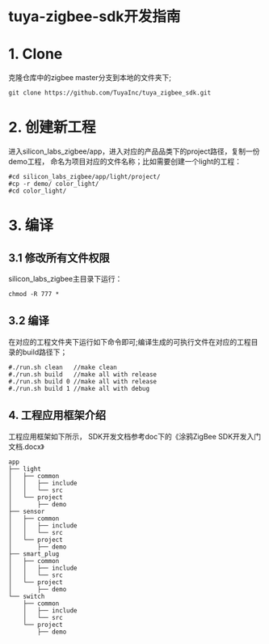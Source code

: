 # tuya-zigbee-sdk开发指南
# **1. Clone**
克隆仓库中的zigbee master分支到本地的文件夹下;
```
git clone https://github.com/TuyaInc/tuya_zigbee_sdk.git
```
# **2. 创建新工程**
进入silicon_labs_zigbee/app，进入对应的产品品类下的project路径，复制一份demo工程， 命名为项目对应的文件名称；比如需要创建一个light的工程：
```
#cd silicon_labs_zigbee/app/light/project/
#cp -r demo/ color_light/
#cd color_light/
```
# **3. 编译**
## **3.1 修改所有文件权限**
silicon_labs_zigbee主目录下运行：
```
chmod -R 777 *
```
## **3.2 编译**
在对应的工程文件夹下运行如下命令即可;编译生成的可执行文件在对应的工程目录的build路径下；
```
#./run.sh clean   //make clean
#./run.sh build   //make all with release
#./run.sh build 0 //make all with release
#./run.sh build 1 //make all with debug
```
## **4. 工程应用框架介绍**
工程应用框架如下所示， SDK开发文档参考doc下的《涂鸦ZigBee SDK开发入门文档.docx》
```
app
├── light
│   ├── common
│   │   ├── include
│   │   └── src
│   └── project
│       ├── demo
├── sensor
│   ├── common
│   │   ├── include
│   │   └── src
│   └── project
│       ├── demo
├── smart_plug
│   ├── common
│   │   ├── include
│   │   └── src
│   └── project
│       ├── demo
└── switch
    ├── common
    │   ├── include
    │   └── src
    └── project
        ├── demo
      
```
